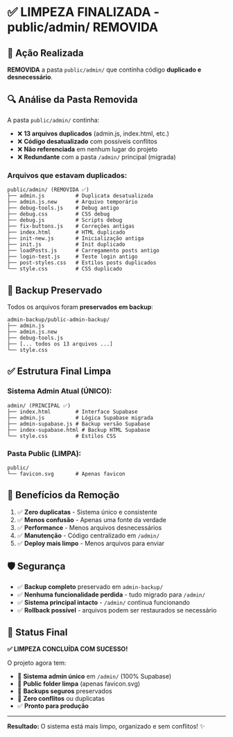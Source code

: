 # ✅ LIMPEZA FINALIZADA - public/admin/ REMOVIDA

## 🎯 Ação Realizada

**REMOVIDA** a pasta `public/admin/` que continha código **duplicado e desnecessário**.

## 🔍 Análise da Pasta Removida

A pasta `public/admin/` continha:
- ❌ **13 arquivos duplicados** (admin.js, index.html, etc.)
- ❌ **Código desatualizado** com possíveis conflitos
- ❌ **Não referenciada** em nenhum lugar do projeto
- ❌ **Redundante** com a pasta `/admin/` principal (migrada)

### Arquivos que estavam duplicados:
```
public/admin/ (REMOVIDA ✅)
├── admin.js          # Duplicata desatualizada
├── admin.js.new      # Arquivo temporário
├── debug-tools.js    # Debug antigo
├── debug.css         # CSS debug
├── debug.js          # Scripts debug
├── fix-buttons.js    # Correções antigas
├── index.html        # HTML duplicado
├── init-new.js       # Inicialização antiga
├── init.js           # Init duplicado
├── loadPosts.js      # Carregamento posts antigo
├── login-test.js     # Teste login antigo
├── post-styles.css   # Estilos posts duplicados
└── style.css         # CSS duplicado
```

## 💾 Backup Preservado

Todos os arquivos foram **preservados em backup**:
```
admin-backup/public-admin-backup/
├── admin.js
├── admin.js.new
├── debug-tools.js
├── [... todos os 13 arquivos ...]
└── style.css
```

## ✅ Estrutura Final Limpa

### Sistema Admin Atual (ÚNICO):
```
admin/ (PRINCIPAL ✅)
├── index.html        # Interface Supabase
├── admin.js          # Lógica Supabase migrada
├── admin-supabase.js # Backup versão Supabase
├── index-supabase.html # Backup HTML Supabase
└── style.css         # Estilos CSS
```

### Pasta Public (LIMPA):
```
public/
└── favicon.svg       # Apenas favicon
```

## 🎉 Benefícios da Remoção

1. ✅ **Zero duplicatas** - Sistema único e consistente
2. ✅ **Menos confusão** - Apenas uma fonte da verdade
3. ✅ **Performance** - Menos arquivos desnecessários
4. ✅ **Manutenção** - Código centralizado em `/admin/`
5. ✅ **Deploy mais limpo** - Menos arquivos para enviar

## 🛡️ Segurança

- ✅ **Backup completo** preservado em `admin-backup/`
- ✅ **Nenhuma funcionalidade perdida** - tudo migrado para `/admin/`
- ✅ **Sistema principal intacto** - `/admin/` continua funcionando
- ✅ **Rollback possível** - arquivos podem ser restaurados se necessário

## 🚀 Status Final

**✅ LIMPEZA CONCLUÍDA COM SUCESSO!**

O projeto agora tem:
- 🎯 **Sistema admin único** em `/admin/` (100% Supabase)
- 🧹 **Public folder limpa** (apenas favicon.svg)
- 💾 **Backups seguros** preservados
- 🚫 **Zero conflitos** ou duplicatas
- ✅ **Pronto para produção**

---

**Resultado:** O sistema está mais limpo, organizado e sem conflitos! ✨
